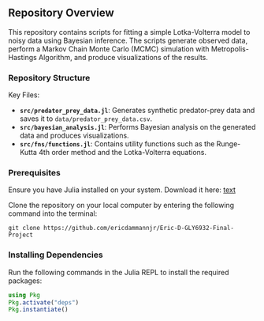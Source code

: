 ## Repository Overview

This repository contains scripts for fitting a simple Lotka-Volterra model to noisy data using Bayesian inference. The scripts generate observed data, perform a Markov Chain Monte Carlo (MCMC) simulation with Metropolis-Hastings Algorithm, and produce visualizations of the results.

### Repository Structure

Key Files: 

- **`src/predator_prey_data.jl`**: Generates synthetic predator-prey data and saves it to `data/predator_prey_data.csv`.
- **`src/bayesian_analysis.jl`**: Performs Bayesian analysis on the generated data and produces visualizations.
- **`src/fns/functions.jl`**: Contains utility functions such as the Runge-Kutta 4th order method and the Lotka-Volterra equations.

### Prerequisites

Ensure you have Julia installed on your system. Download it here: [text](https://julialang.org/install/)

Clone the repository on your local computer by entering the following command into the terminal:

```
git clone https://github.com/ericdammannjr/Eric-D-GLY6932-Final-Project
```

### Installing Dependencies

Run the following commands in the Julia REPL to install the required packages:

```julia
using Pkg
Pkg.activate("deps")
Pkg.instantiate()
```






